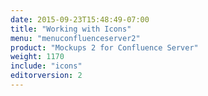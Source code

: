 ```yaml
---
date: 2015-09-23T15:48:49-07:00
title: "Working with Icons"
menu: "menuconfluenceserver2"
product: "Mockups 2 for Confluence Server"
weight: 1170
include: "icons"
editorversion: 2
---
```

